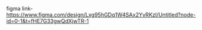 figma link-https://www.figma.com/design/Lxg95hGDq1W4SAx2YvRKzl/Untitled?node-id=0-1&t=fHE7G33gwQdXjwTR-1
